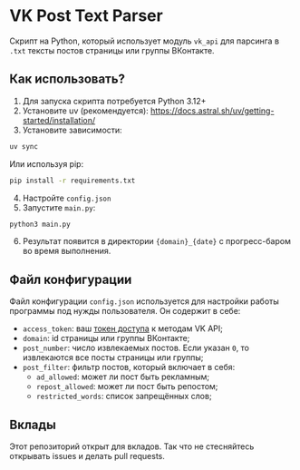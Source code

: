 # VK Post Text Parser
Скрипт на Python, который использует модуль `vk_api` для парсинга в `.txt` тексты постов страницы или группы ВКонтакте.

## Как использовать?
1. Для запуска скрипта потребуется Python 3.12+
2. Установите uv (рекомендуется): https://docs.astral.sh/uv/getting-started/installation/
3. Установите зависимости:
  ```bash
  uv sync
  ```
  Или используя pip:
  ```bash
  pip install -r requirements.txt
  ```
4. Настройте `config.json`
5. Запустите `main.py`:
  ```bash
  python3 main.py
  ```
6. Результат появится в директории `{domain}_{date}` с прогресс-баром во время выполнения.

## Файл конфигурации
Файл конфигурации `config.json` используется для настройки работы программы под нужды пользователя. Он содержит в себе:
- `access_token`: ваш [токен доступа](https://dev.vk.com/api/access-token/getting-started) к методам VK API;
- `domain`: id страницы или группы ВКонтакте;
- `post_number`: число извлекаемых постов. Если указан `0`, то извлекаются все посты страницы или группы;
- `post_filter`: фильтр постов, который включает в себя:
  - `ad_allowed`: может ли пост быть рекламным;
  - `repost_allowed`: может ли пост быть репостом;
  - `restricted_words`: список запрещённых слов;

## Вклады
Этот репозиторий открыт для вкладов. Так что не стесняйтесь открывать issues и делать pull requests.

